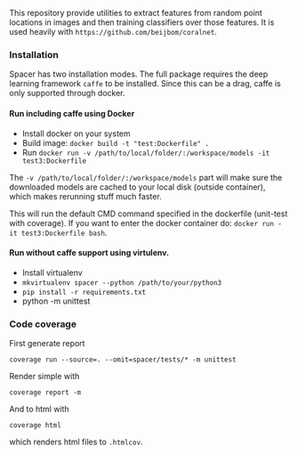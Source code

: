This repository provide utilities to extract features from random point locations in images and then training classifiers over those features.
It is used heavily with `https://github.com/beijbom/coralnet`.

### Installation

Spacer has two installation modes.
The full package requires the deep learning framework `caffe` to be installed.
Since this can be a drag, caffe is only supported through docker.

#### Run including caffe using Docker
* Install docker on your system
* Build image: `docker build -t "test:Dockerfile" .`
* Run `docker run -v /path/to/local/folder/:/workspace/models -it test3:Dockerfile`

The `-v /path/to/local/folder/:/workspace/models` part will make sure the downloaded models are cached to your local disk (outside container), which makes rerunning stuff much faster.

This will run the default CMD command specified in the dockerfile (unit-test with coverage).
If you want to enter the docker container do: `docker run -it test3:Dockerfile bash`.


#### Run without caffe support using virtulenv.
* Install virtualenv
* `mkvirtualenv spacer --python /path/to/your/python3`
* `pip install -r requirements.txt`
* python -m unittest

### Code coverage

First generate report

    coverage run --source=. --omit=spacer/tests/* -m unittest
    
Render simple with
    
    coverage report -m
    
And to html with

    coverage html

which renders html files to `.htmlcov`.

